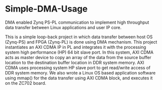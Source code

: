 # Simple-DMA-Usage
DMA enabled Zynq PS-PL communication to implement high throughput data transfer between Linux applications and user IP core.


This is a simple loop-back project in which data transfer between host OS (Zynq-PS) and FPGA (Zynq-PL) is done using DMA mechanism. This project instantiates an AXI CDMA IP in PL and integrates it with the processing system high performance (HP) 64 bit slave port. In this system, AXI CDMA acts as master device to copy an array of the data from the source buffer location to the destination buffer location in DDR system memory. AXI CDMA uses processing system HP slave port to get read/write access of DDR system memory.
We also wrote a Linux OS based application software using mmap() for the data transfer using AXI CDMA block, and executes it on the ZC702 board.



